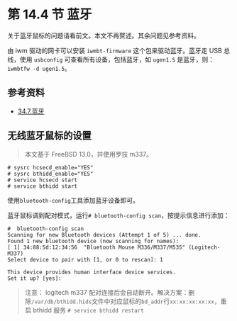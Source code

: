 # 第 14.4 节 蓝牙

关于蓝牙鼠标的问题请看前文。本文不再赘述。其余问题见参考资料。

由 iwm 驱动的网卡可以安装 `iwmbt-firmware` 这个包来驱动蓝牙。蓝牙走 USB 总线，使用 `usbconfig` 可查看所有设备，包括蓝牙，如 `ugen1.5` 是蓝牙，则： `iwmbtfw -d ugen1.5`。

## 参考资料

- [34.7.蓝牙](https://handbook.bsdcn.org/di-34-zhang-gao-ji-wang-luo/34.7.-lan-ya.html)

## 无线蓝牙鼠标的设置

> 本文基于 FreeBSD 13.0，并使用罗技 m337。

```shell-session
# sysrc hcsecd_enable="YES"
# sysrc bthidd_enable="YES"
# service hcsecd start
# service bthidd start
```

使用`bluetooth-config`工具添加蓝牙设备即可。

蓝牙鼠标调到配对模式，运行`# bluetooth-config scan`，按提示信息进行添加：

```shell-session
#  bluetooth-config scan
Scanning for new Bluetooth devices (Attempt 1 of 5) ... done.
Found 1 new bluetooth device (now scanning for names):
[ 1] 34:88:5d:12:34:56  "Bluetooth Mouse M336/M337/M535" (Logitech-M337)
Select device to pair with [1, or 0 to rescan]: 1

This device provides human interface device services.
Set it up? [yes]:
```

> 注意： logitech m337 配对连接后会自动断开。解决方案：删除`/var/db/bthidd.hids`文件中对应鼠标的`bd_addr`行`xx:xx:xx:xx:xx`，重启 bthidd 服务 `# service bthidd restart`